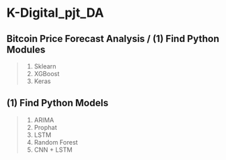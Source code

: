 K-Digital_pjt_DA
================
Bitcoin Price Forecast Analysis / 
(1) Find Python Modules
----------------
> 1. Sklearn
> 2. XGBoost
> 3. Keras

(1) Find Python Models
----------------------
> 1. ARIMA
> 2. Prophat
> 3. LSTM
> 4. Random Forest
> 5. CNN + LSTM
